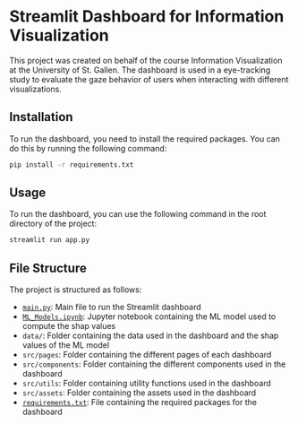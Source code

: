 # Streamlit Dashboard for Information Visualization

This project was created on behalf of the course Information Visualization at the 
University of St. Gallen. The dashboard is used in a eye-tracking study to evaluate
the gaze behavior of users when interacting with different visualizations.

## Installation
To run the dashboard, you need to install the required packages. You can do this by running the following command:
```bash
pip install -r requirements.txt
```

## Usage
To run the dashboard, you can use the following command in the root directory of the project:
```bash
streamlit run app.py
```

## File Structure
The project is structured as follows:
- [`main.py`](main.py): Main file to run the Streamlit dashboard
- [`ML_Models.ipynb`](ML_Models.ipynb): Jupyter notebook containing the ML model used to compute the shap values
- `data/`: Folder containing the data used in the dashboard and the shap values of the ML model
- `src/pages`: Folder containing the different pages of each dashboard
- `src/components`: Folder containing the different components used in the dashboard
- `src/utils`: Folder containing utility functions used in the dashboard
- `src/assets`: Folder containing the assets used in the dashboard
- [`requirements.txt`](requirements.txt): File containing the required packages for the dashboard


